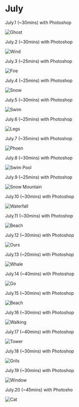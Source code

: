 # July

July.1 (~30mins) with Photoshop

![Ghost](1.jpg)

July.2 (~30mins) with Photoshop

![Wind](2.jpg)

July.3 (~25mins) with Photoshop

![Fire](3.jpg)

July.4 (~25mins) with Photoshop

![Snow](4.jpg)

July.5 (~30mins) with Photoshop

![Swim](5.jpg)

July.6 (~25mins) with Photoshop

![Legs](6.jpg)

July.7 (~35mins) with Photoshop

![Phoen](7.jpg)

July.8 (~30mins) with Photoshop

![Swim Pool](8.jpg)

July.9 (~25mins) with Photoshop

![Snow Mountain](9.jpg)

July.10 (~30mins) with Photoshop

![Waterfall](10.jpg)

July.11 (~30mins) with Photoshop

![Beach](11.jpg)

July.12 (~30mins) with Photoshop

![Ours](12.jpg)

July.13 (~20mins) with Photoshop

![Whale](13.jpg)

July.14 (~40mins) with Photoshop

![Go](14.jpg)

July.15 (~30mins) with Photoshop

![Beach](15.jpg)

July.16 (~30mins) with Photoshop

![Walking](16.jpg)

July.17 (~40mins) with Photoshop

![Tower](17.jpg)

July.18 (~30mins) with Photoshop

![Grils](18.jpg)

July.19 (~30mins) with Photoshop

![Window](19.jpg)

July.20 (~45mins) with Photosho

![Cat](20.jpg)

